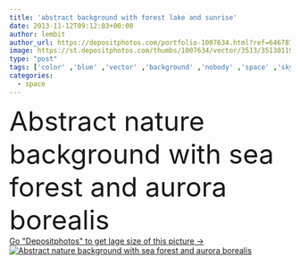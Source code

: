 ```yaml
---
title: 'abstract background with forest lake and sunrise'
date: 2013-11-12T09:12:03+00:00
author: lembit
author_url: https://depositphotos.com/portfolio-1007634.html?ref=64678756
image: https://st.depositphotos.com/thumbs/1007634/vector/3513/35130119/api_thumb_450.jpg?forcejpeg=true
type: "post"
tags: ['color' ,'blue' ,'vector' ,'background' ,'nobody' ,'space' ,'sky' ,'summer' ,'beauty' ,'sunlight' ,'park' ,'sun' ,'field' ,'nature' ,'outdoor' ,'morning' ,'abstract' ,'orange' ,'mountain' ,'sea' ,'sunrise' ,'landscape' ,'tranquil' ,'quiet' ,'fog' ,'night' ,'evening' ,'forest' ,'with' ,'still' ,'horizon' ,'range' ,'rock' ,'north' ,'northern' ,'peak' ,'area' ,'universe' ,'lake' ,'polar' ,'and' ,'aurora' ,'alaska' ,'borealis' ]
categories: 
  - space
---
```

<div aling="center">
            <font size="60"> Abstract nature background with sea forest and aurora borealis</font>   
</div>
<div>
    <a href='https://depositphotos.com/35130119/stock-illustration-abstract-background-with-forest-lake.html?ref=64678756' target=_blank > Go "Depositphotos" to get lage size of this picture ->
        <img href='https://depositphotos.com/35130119/stock-illustration-abstract-background-with-forest-lake.html?ref=64678756' src='https://st.depositphotos.com/1007634/3513/v/950/depositphotos_35130119-stock-illustration-abstract-background-with-forest-lake.jpg?forcejpeg=true' alt='Abstract nature background with sea forest and aurora borealis' >
    </a>
</div>
